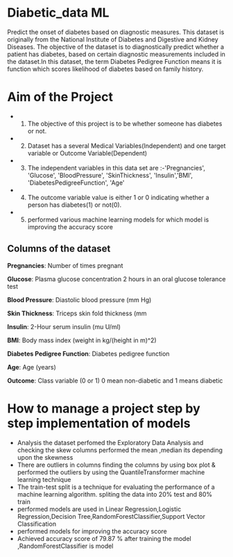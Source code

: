# Diabetic_data ML
Predict the onset of diabetes based on diagnostic measures. This dataset is originally from the National Institute of Diabetes and Digestive and Kidney Diseases. The objective of the dataset is to diagnostically predict whether a patient has diabetes, based on certain diagnostic measurements included in the dataset.In this dataset, the term Diabetes Pedigree Function means it is function which scores likelihood of diabetes based on family history.

# Aim of the Project
- 1) The objective of this project is to be whether someone has diabetes or not.
- 2) Dataset has a several Medical Variables(Independent) and one  target variable or Outcome Variable(Dependent)
- 3) The independent variables in this data set are :-'Pregnancies', 'Glucose', 'BloodPressure', 'SkinThickness', 'Insulin','BMI', 'DiabetesPedigreeFunction', 'Age'
- 4) The outcome variable value is either 1 or 0 indicating whether a person has diabetes(1) or not(0).
- 5) performed various machine learning models for  which model is improving the accuracy score

## Columns of the dataset
**Pregnancies**: Number of times pregnant

**Glucose**: Plasma glucose concentration 2 hours in an oral glucose tolerance test

**Blood Pressure**: Diastolic blood pressure (mm Hg)

**Skin Thickness**: Triceps skin fold thickness (mm

**Insulin**: 2-Hour serum insulin (mu U/ml)

**BMI**: Body mass index (weight in kg/(height in m)^2)

**Diabetes Pedigree Function**: Diabetes pedigree function

**Age**: Age (years)

**Outcome**: Class variable (0 or 1) 0 mean non-diabetic and 1 means diabetic

# How to manage a project step by step implementation of models
- Analysis the dataset perfomed the Exploratory Data Analysis and checking the skew columns performed the mean  ,median its depending upon the skewness
- There are outliers in columns finding the columns by using  box plot & performed the  outliers  by using the QuantileTransformer machine learning technique 
- The train-test split is a technique for evaluating the performance of a machine learning algorithm. spliting the data into  20% test and 80% train 
-  performed models are used in Linear Regression,Logistic Regression,Decision Tree,RandomForestClassifier,Support Vector Classification
-   performed models for improving the  accuracy score 
- Achieved accuracy score of 79.87 % after training  the model ,RandomForestClassifier is model
